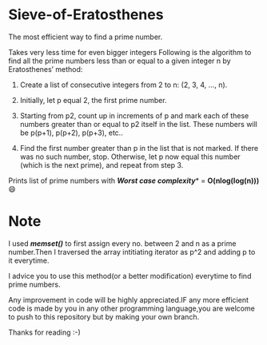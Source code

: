 # Sieve-of-Eratosthenes
The most efficient way to find a prime number.

Takes very less time for even bigger integers
Following is the algorithm to find all the prime numbers less than or equal to a given integer n by Eratosthenes’ method:

1) Create a list of consecutive integers from 2 to n: (2, 3, 4, …, n).

2) Initially, let p equal 2, the first prime number.

3) Starting from p2, count up in increments of p and mark each of these numbers greater than or equal to p2 itself in the list.
   These numbers will be p(p+1), p(p+2), p(p+3), etc..
   
4) Find the first number greater than p in the list that is not marked. If there was no such number, stop. Otherwise, let p now equal 
   this number (which is the next prime), and repeat from step 3.
   
Prints list of prime numbers with ***Worst case complexity**** =  **O(nlog(log(n)))**   :smile:

# Note

I used ***memset()*** to first assign every no. between 2 and n as a prime number.Then I traversed the array intitiating iterator as p^2 and adding p to it everytime.

I advice you to use this method(or a better modification) everytime to find prime numbers.

Any improvement in code will be highly appreciated.IF any more efficient code is made by you in any other programming language,you are welcome to push to this repository but by making your own branch.

Thanks for reading :-)
